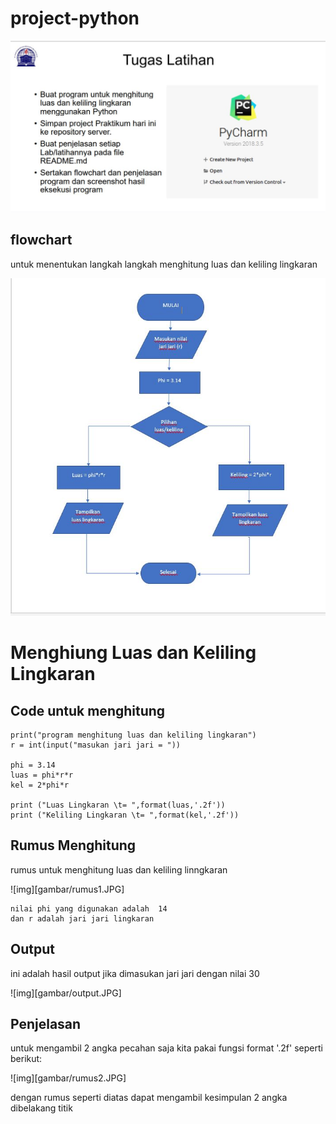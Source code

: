 # project-python

![img](gambar/tugas.JPG)

## flowchart

untuk menentukan langkah langkah menghitung luas dan keliling lingkaran 

![img](gambar/ss.JPG)

# Menghiung Luas dan Keliling Lingkaran

## Code untuk menghitung  

    print("program menghitung luas dan keliling lingkaran")
    r = int(input("masukan jari jari = "))

    phi = 3.14
    luas = phi*r*r
    kel = 2*phi*r

    print ("Luas Lingkaran \t= ",format(luas,'.2f'))
    print ("Keliling Lingkaran \t= ",format(kel,'.2f'))

## Rumus Menghitung

rumus untuk menghitung luas dan keliling linngkaran

![img][gambar/rumus1.JPG]

    nilai phi yang digunakan adalah  14 
    dan r adalah jari jari lingkaran

## Output

ini adalah hasil output jika dimasukan jari jari dengan nilai 30

![img][gambar/output.JPG]

## Penjelasan

untuk mengambil 2 angka pecahan saja kita pakai fungsi format '.2f' seperti berikut:

![img][gambar/rumus2.JPG]

dengan rumus seperti diatas dapat mengambil kesimpulan 2 angka dibelakang titik
